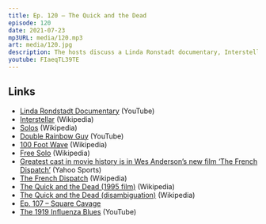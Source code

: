 ```yaml
---
title: Ep. 120 – The Quick and the Dead
episode: 120
date: 2021-07-23
mp3URL: media/120.mp3
art: media/120.jpg
description: The hosts discuss a Linda Ronstadt documentary, Interstellar, the Prime Video series, Solos, rainbow stories, the HBO docuseries, 100 Foot Wave, Free Solo, and the many movies titled The Quick and the Dead.
youtube: FIaeqTL39TE
---
```


## Links

- [Linda Rondstadt Documentary](https://youtu.be/5k1FGAGSsFw) (YouTube)
- [Interstellar](https://en.wikipedia.org/wiki/Interstellar_(film)) (Wikipedia)
- [Solos](https://en.wikipedia.org/wiki/Solos_(TV_series)) (Wikipedia)
- [Double Rainbow Guy](https://youtu.be/OQSNhk5ICTI) (YouTube)
- [100 Foot Wave](https://en.wikipedia.org/wiki/100_Foot_Wave) (Wikipedia)
- [Free Solo](https://en.wikipedia.org/wiki/Free_Solo) (Wikipedia)
- [Greatest cast in movie history is in Wes Anderson’s new film ‘The French Dispatch’](https://sports.yahoo.com/greatest-cast-movie-history-wes-235221909.html) (Yahoo Sports)
- [The French Dispatch](https://en.wikipedia.org/wiki/The_French_Dispatch) (Wikipedia)
- [The Quick and the Dead (1995 film)](https://en.wikipedia.org/wiki/The_Quick_and_the_Dead_(1995_film)) (Wikipedia)
- [The Quick and the Dead (disambiguation)](https://en.wikipedia.org/wiki/The_Quick_and_the_Dead) (Wikipedia)
- [Ep. 107 – Square Cavage](https://happyhour.fm/107) 
- [The 1919 Influenza Blues](https://www.youtube.com/watch?v=6Y_7B1cCvjk) (YouTube)
